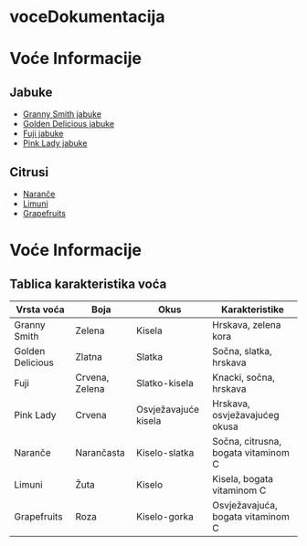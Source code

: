 # voceDokumentacija
<h1 id="voće-informacije">Voće Informacije</h1>
<h2 id="jabuke">Jabuke</h2>
<ul>
<li><a href="https://www.fiktivni-url.com/granny-smith">Granny Smith jabuke</a></li>
<li><a href="https://www.fiktivni-url.com/golden-delicious">Golden Delicious jabuke</a></li>
<li><a href="https://www.fiktivni-url.com/fuji">Fuji jabuke</a></li>
<li><a href="https://www.fiktivni-url.com/pink-lady">Pink Lady jabuke</a></li>
</ul>
<h2 id="citrusi">Citrusi</h2>
<ul>
<li><a href="https://www.fiktivni-url.com/narance">Naranče</a></li>
<li><a href="https://www.fiktivni-url.com/limuni">Limuni</a></li>
<li><a href="https://www.fiktivni-url.com/grapefruits">Grapefruits</a></li>
</ul>
<h1 id="voće-informacije-1">Voće Informacije</h1>
<h2 id="tablica-karakteristika-voća">Tablica karakteristika voća</h2>
<table>
<thead>
<tr class="header">
<th>Vrsta voća</th>
<th>Boja</th>
<th>Okus</th>
<th>Karakteristike</th>
</tr>
</thead>
<tbody>
<tr class="odd">
<td>Granny Smith</td>
<td>Zelena</td>
<td>Kisela</td>
<td>Hrskava, zelena kora</td>
</tr>
<tr class="even">
<td>Golden Delicious</td>
<td>Zlatna</td>
<td>Slatka</td>
<td>Sočna, slatka, hrskava</td>
</tr>
<tr class="odd">
<td>Fuji</td>
<td>Crvena, Zelena</td>
<td>Slatko-kisela</td>
<td>Knacki, sočna, hrskava</td>
</tr>
<tr class="even">
<td>Pink Lady</td>
<td>Crvena</td>
<td>Osvježavajuće kisela</td>
<td>Hrskava, osvježavajućeg okusa</td>
</tr>
<tr class="odd">
<td>Naranče</td>
<td>Narančasta</td>
<td>Kiselo-slatka</td>
<td>Sočna, citrusna, bogata vitaminom C</td>
</tr>
<tr class="even">
<td>Limuni</td>
<td>Žuta</td>
<td>Kiselo</td>
<td>Kisela, bogata vitaminom C</td>
</tr>
<tr class="odd">
<td>Grapefruits</td>
<td>Roza</td>
<td>Kiselo-gorka</td>
<td>Osvježavajuća, bogata vitaminom C</td>
</tr>
</tbody>
</table>

